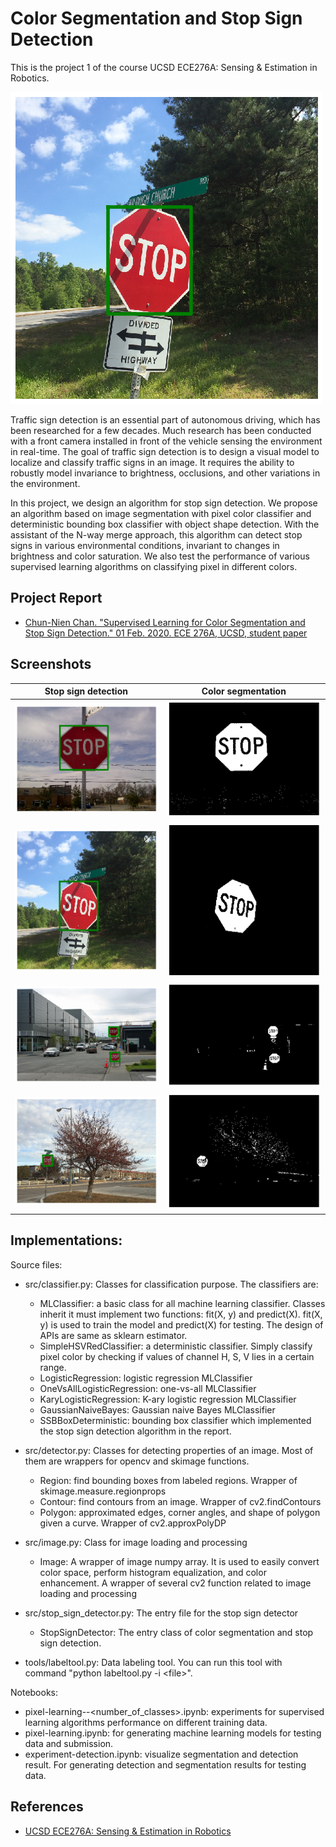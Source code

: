 # Color Segmentation and Stop Sign Detection
This is the project 1 of the course UCSD ECE276A: Sensing & Estimation in Robotics.

![](images/3-box.png)

Traffic sign detection is an essential part of autonomous driving, which has been researched for a few decades. Much research has been conducted with a front camera installed in front of the vehicle sensing the environment in real-time. The goal of traffic sign detection is to design a visual model to localize and classify traffic signs in an image. It requires the ability to robustly model invariance to brightness, occlusions, and other variations in the environment.

In this project, we design an algorithm for stop sign detection. We propose an algorithm based on image segmentation with pixel color classifier and deterministic bounding box classifier with object shape detection. With the assistant of the N-way merge approach, this algorithm can detect stop signs in various environmental conditions, invariant to changes in brightness and color saturation. We also test the performance of various supervised learning algorithms on classifying pixel in different colors.

## Project Report

* [Chun-Nien Chan. "Supervised Learning for Color Segmentation and Stop Sign Detection." 01 Feb. 2020. ECE 276A, UCSD, student paper](report/color_segmentation_and_stop_sign_detection.pdf)

## Screenshots

Stop sign detection | Color segmentation
--------------------|---------------------
![](images/1-box.png)|![](images/1-seg.png)
![](images/3-box.png)|![](images/3-seg.png)
![](images/6-box.png)|![](images/6-seg.png)
![](images/7-box.png)|![](images/7-seg.png)

## Implementations:
Source files:
- src/classifier.py: Classes for classification purpose. The classifiers are:
    - MLClassifier: a basic class for all machine learning classifier. Classes inherit it must implement two functions: fit(X, y) and predict(X). fit(X, y) is used to train the model and predict(X) for testing. The design of APIs are same as sklearn estimator.
    - SimpleHSVRedClassifier: a deterministic classifier. Simply classify pixel color by checking if values of channel H, S, V lies in a certain range.
    - LogisticRegression: logistic regression MLClassifier
    - OneVsAllLogisticRegression: one-vs-all MLClassifier
    - KaryLogisticRegression: K-ary logistic regression MLClassifier
    - GaussianNaiveBayes: Gaussian naive Bayes MLClassifier
    - SSBBoxDeterministic: bounding box classifier which implemented the stop sign detection algorithm in the report.

- src/detector.py: Classes for detecting properties of an image. Most of them are wrappers for opencv and skimage functions.
    - Region: find bounding boxes from labeled regions. Wrapper of skimage.measure.regionprops
    - Contour: find contours from an image. Wrapper of cv2.findContours
    - Polygon: approximated edges, corner angles, and shape of polygon given a curve. Wrapper of cv2.approxPolyDP

- src/image.py: Class for image loading and processing
    - Image: A wrapper of image numpy array. It is used to easily convert color space, perform histogram equalization, and color enhancement. A wrapper of several cv2 function related to image loading and processing

- src/stop_sign_detector.py: The entry file for the stop sign detector
    - StopSignDetector: The entry class of color segmentation and stop sign detection.

- tools/labeltool.py: Data labeling tool. You can run this tool with command "python labeltool.py -i \<file>".

Notebooks:
- pixel-learning-<feature>-<number_of_classes>.ipynb: experiments for supervised learning algorithms performance on different training data.
- pixel-learning.ipynb: for generating machine learning models for testing data and submission.
- experiment-detection.ipynb: visualize segmentation and detection result. For generating detection and segmentation results for testing data.

## References
* [UCSD ECE276A: Sensing & Estimation in Robotics](https://natanaso.github.io/ece276a/)
